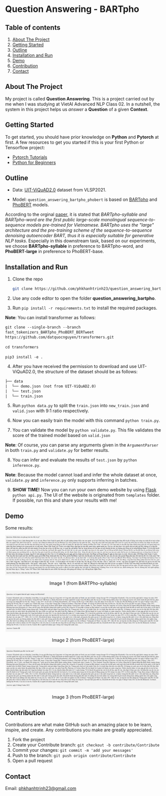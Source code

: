 # Question Answering - BARTpho

## Table of contents

1. [About The Project](#about-the-project)
2. [Getting Started](#getting-started)
3. [Outline](#outline)
4. [Installation and Run](#installation-and-run)
5. [Demo](#demo)
6. [Contribution](#contribution)
7. [Contact](#contact)


## About The Project

My project is called **Question Answering**. This is a project carried out by me when I was studying at VietAI Advanced NLP Class 02. In a nutshell, the system in this project helps us *answer* a **Question** of a given **Context**.


## Getting Started

To get started, you should have prior knowledge on **Python** and **Pytorch** at first. A few resources to get you started if this is your first Python or Tensorflow project:

- [Pytorch Tutorials](https://pytorch.org/tutorials/)
- [Python for Beginners](https://www.python.org/about/gettingstarted/)


## Outline

- Data: [UIT-ViQuAD2.0](https://aihub.vn/competitions/35) dataset from VLSP2021.

- Model: `question_answering_bartpho_phobert` is based on [BARTpho](https://github.com/VinAIResearch/BARTpho) and [PhoBERT](https://github.com/VinAIResearch/PhoBERT) models.

According to the orginal [paper](https://arxiv.org/abs/2109.09701), it is stated that *BARTpho-syllable and BARTpho-word are the first public large-scale monolingual sequence-to-sequence models pre-trained for Vietnamese. BARTpho uses the "large" architecture and the pre-training scheme of the sequence-to-sequence denoising autoencoder BART, thus it is especially suitable for generative NLP tasks*. Especially in this downstream task, based on our experiments, we choose **BARTpho-syllable** in preference to BARTpho-word, and **PhoBERT-large** in preference to PhoBERT-base.


## Installation and Run

1. Clone the repo

   ```sh
   git clone https://github.com/phkhanhtrinh23/question_answering_bartpho.git
   ```
  
2. Use any code editor to open the folder **question_answering_bartpho**.

3. Run `pip install -r requirements.txt` to install the required packages. 

**Note**: You can install transformer as follows:
```
git clone --single-branch --branch fast_tokenizers_BARTpho_PhoBERT_BERTweet https://github.com/datquocnguyen/transformers.git

cd transformers

pip3 install -e .
```

4. After you have received the permission to download and use UIT-ViQuAD2.0, the structure of the dataset should be as follows:
```text
├── data
|  └── demo.json (not from UIT-ViQuAD2.0)
|  └── test.json
|  └── train.json
```

5. Run `python data.py` to split the `train.json` into `new_train.json` and `valid.json` with 9:1 ratio respectively.

6. Now you can easily train the model with this command `python train.py`.

7. You can validate the model by `python validate.py`. This file validates the score of the trained model based on `valid.json`

**Note**: Of course, you can parse any arguments given in the `ArgumentParser` in both `train.py` and `validate.py` for better results.

8. You can infer and evaluate the results of `test.json` by `python inference.py`.

**Note**: Because the model cannot load and infer the whole dataset at once, `validate.py` and `inference.py` only supports inferring in batches.

9. **SHOW TIME!** Now you can run your own demo website by using [Flask](https://flask.palletsprojects.com/en/2.2.x/) `python api.py`. The UI of the website is originated from `templates` folder. If possible, run this and share your results with me!


## Demo
Some results:

<img src="./images/result_6.png"/>
<p style="text-align:center"> Image 1 (from BARTPho-syllable)</p>

<img src="./images/result_7.png"/>
<p style="text-align:center"> Image 2 (from PhoBERT-large)</p>

<img src="./images/result_8.png"/>
<p style="text-align:center"> Image 3 (from PhoBERT-large)</p>


## Contribution

Contributions are what make GitHub such an amazing place to be learn, inspire, and create. Any contributions you make are greatly appreciated.

1. Fork the project
2. Create your Contribute branch: `git checkout -b contribute/Contribute`
3. Commit your changes: `git commit -m 'add your messages'`
4. Push to the branch: `git push origin contribute/Contribute`
5. Open a pull request


## Contact

Email: phkhanhtrinh23@gmail.com